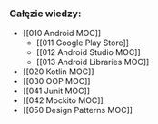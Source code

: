 ### Gałęzie wiedzy:

- [[010 Android MOC]]
	- [[011 Google Play Store]]
	- [[012 Android Studio MOC]]
	- [[013 Android Libraries MOC]]
- [[020 Kotlin MOC]]
- [[030 OOP MOC]]
- [[041 Junit MOC]]
- [[042 Mockito MOC]]
- [[050 Design Patterns MOC]]

